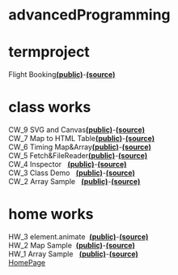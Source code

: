 # advancedProgramming
# termproject
Flight Booking<a href="https://mehmetalperenkurt.github.io/ileriprogramlama/termproject/index.html"><b>(public)</b></a>-<a href="https://github.com/mehmetalperenkurt/ileriprogramlama/tree/master/termproject"><b>(source)</b></a>
<br>
# class works
CW_9 SVG and Canvas<a href="https://mehmetalperenkurt.github.io/ileriprogramlama/work/cw9/index.html"><b>(public)</b></a>-<a href="https://github.com/mehmetalperenkurt/ileriprogramlama/blob/master/work/cw9/index.html"><b>(source)</b></a>
<br>
CW_7 Map to HTML Table<a href="https://mehmetalperenkurt.github.io/ileriprogramlama/cw7/cw7.html"><b>(public)</b></a>-<a href="https://github.com/mehmetalperenkurt/ileriprogramlama/blob/master/cw7/cw7.html"><b>(source)</b></a>
<br>
CW_6 Timing Map&Array<a href="https://mehmetalperenkurt.github.io/ileriprogramlama/work/cw6/cw6.html"><b>(public)</b></a>-<a href="https://github.com/mehmetalperenkurt/ileriprogramlama/blob/master/work/cw6/database.js"><b>(source)</b></a>
<br>
CW_5 Fetch&FileReader<a href="https://mehmetalperenkurt.github.io/ileriprogramlama/work/cw5/compare.html"><b>(public)</b></a>-<a href="https://github.com/mehmetalperenkurt/ileriprogramlama/blob/master/work/cw5/compare.html"><b>(source)</b></a>
<br>
CW_4 Inspector &nbsp;&nbsp;<a href="https://mehmetalperenkurt.github.io/ileriprogramlama/inspector.html"><b>(public)</b></a>-<a href="https://github.com/mehmetalperenkurt/ileriprogramlama/blob/master/c4_data.js"><b>(source)</b></a>
<br>
CW_3 Class Demo &nbsp;&nbsp;<a href="https://mehmetalperenkurt.github.io/ileriprogramlama/work/index.html"><b>(public)</b></a>-<a href="https://github.com/mehmetalperenkurt/ileriprogramlama/tree/master/work"><b>(source)</b></a>
<br>
CW_2 Array Sample &nbsp;&nbsp;<a href="https://mehmetalperenkurt.github.io/ileriprogramlama/CW2_Array_Demo.html"><b>(public)</b></a>-<a href="https://github.com/mehmetalperenkurt/ileriprogramlama/blob/master/CW2_Array_Demo.html"><b>(source)</b></a>
<br>
# home works
HW_3 element.animate&nbsp;&nbsp;<a href="https://mehmetalperenkurt.github.io/ileriprogramlama/work/hw3/index.html"><b>(public)</b></a>-<a href="https://github.com/mehmetalperenkurt/ileriprogramlama/blob/master/work/hw3/index.js"><b>(source)</b></a>
<br>
HW_2 Map Sample&nbsp;&nbsp;<a href="https://mehmetalperenkurt.github.io/ileriprogramlama/work/hw2/index.html"><b>(public)</b></a>-<a href="https://github.com/mehmetalperenkurt/ileriprogramlama/blob/master/work/hw2/database.js"><b>(source)</b></a>
<br>
HW_1 Array Sample &nbsp;&nbsp;<a href="https://mehmetalperenkurt.github.io/ileriprogramlama/HW1.html"><b>(public)</b></a>-<a href="https://github.com/mehmetalperenkurt/ileriprogramlama/blob/master/HW1.html"><b>(source)</b></a>
<br>
<a href="https://mehmetalperenkurt.github.io/ileriprogramlama/">HomePage</a>

